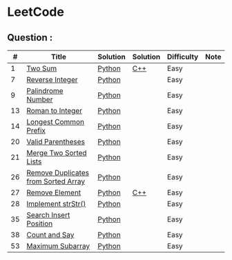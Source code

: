 # LeetCode

## Question :
|  #  | Title          | Solution      | Solution      | Difficulty     | Note            | 
|-----|----------------|---------------|---------------|--------------- | --------------- |
1     | [Two Sum](https://leetcode.com/problems/two-sum/) | [Python](./Python/Two_Sum.py) | [C++](./C++/Two_Sum.cpp) | Easy ||
7     | [Reverse Integer](https://leetcode.com/problems/Reverse-Integer/) | [Python](./Python/Reverse_Integer.py) || Easy ||
9     | [Palindrome Number](https://leetcode.com/problems/Palindrome-Number/) | [Python](./Python/Palindrome_Number.py) || Easy ||
13    | [Roman to Integer](https://leetcode.com/problems/Roman-to-Integer/) | [Python](./Python/Roman_to_Integer.py) || Easy ||
14    | [Longest Common Prefix](https://leetcode.com/problems/Longest-Common-Prefix/) | [Python](./Python/Longest_Common_Prefix.py) || Easy ||
20    | [Valid Parentheses](https://leetcode.com/problems/Valid-Parentheses/) | [Python](./Python/Valid_Parentheses.py) || Easy ||
21    | [Merge Two Sorted Lists](https://leetcode.com/problems/Merge-Two-Sorted-Lists/) | [Python](./Python/Merge_Two_Sorted_Lists.py) || Easy ||
26    | [Remove Duplicates from Sorted Array](https://leetcode.com/problems/Remove-Duplicates-from-Sorted-Array/) | [Python](./Python/Remove_Duplicates_from_Sorted_Array.py) || Easy ||
27    | [Remove Element](https://leetcode.com/problems/Remove-Element/) | [Python](./Python/Remove_Element.py) | [C++](./C++/Remove_Element.cpp) | Easy ||
28    | [Implement strStr()](https://leetcode.com/problems/Implement-strStr/) | [Python](./Python/Implement_strStr().py) || Easy ||
35    | [Search Insert Position](https://leetcode.com/problems/Search-Insert-Position/) | [Python](./Python/Search_Insert_Position.py) || Easy ||
38    | [Count and Say](https://leetcode.com/problems/Count-and-Say/) | [Python](./Python/Count_and_Say.py) || Easy ||
53    | [Maximum Subarray](https://leetcode.com/problems/Maximum-Subarray/) | [Python](./Python/Maximum_Subarray.py) || Easy ||
